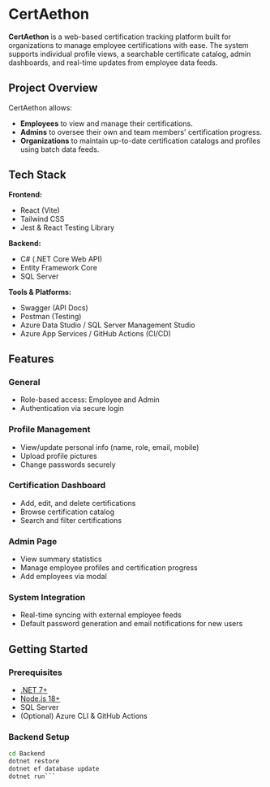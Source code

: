 # CertAethon

**CertAethon** is a web-based certification tracking platform built for organizations to manage employee certifications with ease. The system supports individual profile views, a searchable certificate catalog, admin dashboards, and real-time updates from employee data feeds.

## Project Overview

CertAethon allows:
- **Employees** to view and manage their certifications.
- **Admins** to oversee their own and team members' certification progress.
- **Organizations** to maintain up-to-date certification catalogs and profiles using batch data feeds.

## Tech Stack

**Frontend:**
- React (Vite)
- Tailwind CSS
- Jest & React Testing Library

**Backend:**
- C# (.NET Core Web API)
- Entity Framework Core
- SQL Server

**Tools & Platforms:**
- Swagger (API Docs)
- Postman (Testing)
- Azure Data Studio / SQL Server Management Studio
- Azure App Services / GitHub Actions (CI/CD)

## Features

### General
- Role-based access: Employee and Admin
- Authentication via secure login

### Profile Management
- View/update personal info (name, role, email, mobile)
- Upload profile pictures
- Change passwords securely

### Certification Dashboard
- Add, edit, and delete certifications
- Browse certification catalog
- Search and filter certifications

### Admin Page
- View summary statistics
- Manage employee profiles and certification progress
- Add employees via modal

### System Integration
- Real-time syncing with external employee feeds
- Default password generation and email notifications for new users

## Getting Started

### Prerequisites
- [.NET 7+](https://dotnet.microsoft.com/)
- [Node.js 18+](https://nodejs.org/)
- SQL Server
- (Optional) Azure CLI & GitHub Actions

### Backend Setup

```bash
cd Backend
dotnet restore
dotnet ef database update
dotnet run```
